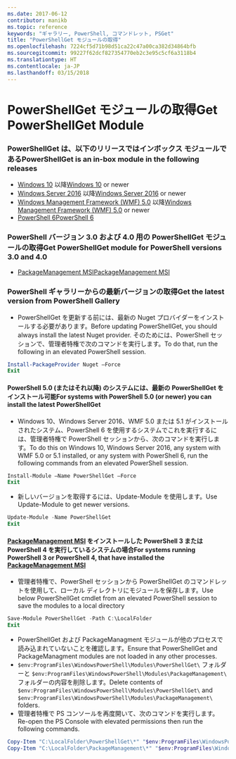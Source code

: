 ```yaml
---
ms.date: 2017-06-12
contributor: manikb
ms.topic: reference
keywords: "ギャラリー, PowerShell, コマンドレット, PSGet"
title: "PowerShellGet モジュールの取得"
ms.openlocfilehash: 7224cf5d71b98d51ca22c47a00ca382d34864bfb
ms.sourcegitcommit: 99227f62dcf827354770eb2c3e95c5cf6a3118b4
ms.translationtype: HT
ms.contentlocale: ja-JP
ms.lasthandoff: 03/15/2018
---
```

<a name="get-powershellget-module"></a><span data-ttu-id="3d43f-103">PowerShellGet モジュールの取得</span><span class="sxs-lookup"><span data-stu-id="3d43f-103">Get PowerShellGet Module</span></span>
========================

### <a name="powershellget-is-an-in-box-module-in-the-following-releases"></a><span data-ttu-id="3d43f-104">PowerShellGet は、以下のリリースではインボックス モジュールである</span><span class="sxs-lookup"><span data-stu-id="3d43f-104">PowerShellGet is an in-box module in the following releases</span></span>
- <span data-ttu-id="3d43f-105">[Windows 10](https://www.microsoft.com/windows/get-windows-10) 以降</span><span class="sxs-lookup"><span data-stu-id="3d43f-105">[Windows 10](https://www.microsoft.com/windows/get-windows-10) or newer</span></span>
- <span data-ttu-id="3d43f-106">[Windows Server 2016](https://technet.microsoft.com/windows-server-docs/get-started/windows-server-2016) 以降</span><span class="sxs-lookup"><span data-stu-id="3d43f-106">[Windows Server 2016](https://technet.microsoft.com/windows-server-docs/get-started/windows-server-2016) or newer</span></span>
- <span data-ttu-id="3d43f-107">[Windows Management Framework (WMF) 5.0](https://www.microsoft.com/download/details.aspx?id=50395) 以降</span><span class="sxs-lookup"><span data-stu-id="3d43f-107">[Windows Management Framework (WMF) 5.0](https://www.microsoft.com/download/details.aspx?id=50395) or newer</span></span>
- [<span data-ttu-id="3d43f-108">PowerShell 6</span><span class="sxs-lookup"><span data-stu-id="3d43f-108">PowerShell 6</span></span>](https://github.com/PowerShell/PowerShell/releases)

### <a name="get-powershellget-module-for-powershell-versions-30-and-40"></a><span data-ttu-id="3d43f-109">PowerShell バージョン 3.0 および 4.0 用の PowerShellGet モジュールの取得</span><span class="sxs-lookup"><span data-stu-id="3d43f-109">Get PowerShellGet module for PowerShell versions 3.0 and 4.0</span></span>
- [<span data-ttu-id="3d43f-110">PackageManagement MSI</span><span class="sxs-lookup"><span data-stu-id="3d43f-110">PackageManagement MSI</span></span>](http://go.microsoft.com/fwlink/?LinkID=746217&clcid=0x409) 

### <a name="get-the-latest-version-from-powershell-gallery"></a><span data-ttu-id="3d43f-111">PowerShell ギャラリーからの最新バージョンの取得</span><span class="sxs-lookup"><span data-stu-id="3d43f-111">Get the latest version from PowerShell Gallery</span></span>

- <span data-ttu-id="3d43f-112">PowerShellGet を更新する前には、最新の Nuget プロバイダーをインストールする必要があります。</span><span class="sxs-lookup"><span data-stu-id="3d43f-112">Before updating PowerShellGet, you should always install the latest Nuget provider.</span></span> <span data-ttu-id="3d43f-113">そのためには、PowerShell セッションで、管理者特権で次のコマンドを実行します。</span><span class="sxs-lookup"><span data-stu-id="3d43f-113">To do that, run the following in an elevated PowerShell session.</span></span>
```powershell
Install-PackageProvider Nuget –Force
Exit
```

#### <a name="for-systems-with-powershell-50-or-newer-you-can-install-the-latest-powershellget"></a><span data-ttu-id="3d43f-114">PowerShell 5.0 (またはそれ以降) のシステムには、最新の PowerShellGet をインストール可能</span><span class="sxs-lookup"><span data-stu-id="3d43f-114">For systems with PowerShell 5.0 (or newer) you can install the latest PowerShellGet</span></span> 
- <span data-ttu-id="3d43f-115">Windows 10、Windows Server 2016、WMF 5.0 または 5.1 がインストールされたシステム、PowerShell 6 を使用するシステムでこれを実行するには、管理者特権で PowerShell セッションから、次のコマンドを実行します。</span><span class="sxs-lookup"><span data-stu-id="3d43f-115">To do this on Windows 10, Windows Server 2016, any system with WMF 5.0 or 5.1 installed, or any system with PowerShell 6, run the following commands from an elevated PowerShell session.</span></span>
```powershell
Install-Module –Name PowerShellGet –Force
Exit
```

- <span data-ttu-id="3d43f-116">新しいバージョンを取得するには、Update-Module を使用します。</span><span class="sxs-lookup"><span data-stu-id="3d43f-116">Use Update-Module to get newer versions.</span></span>
```powershell
Update-Module -Name PowerShellGet
Exit
```

#### <a name="for-systems-running-powershell-3-or-powershell-4-that-have-installed-the-packagemanagement-msihttpgomicrosoftcomfwlinklinkid746217clcid0x409"></a><span data-ttu-id="3d43f-117">[PackageManagement MSI](http://go.microsoft.com/fwlink/?LinkID=746217&clcid=0x409) をインストールした PowerShell 3 または PowerShell 4 を実行しているシステムの場合</span><span class="sxs-lookup"><span data-stu-id="3d43f-117">For systems running PowerShell 3 or PowerShell 4, that have installed the [PackageManagement MSI](http://go.microsoft.com/fwlink/?LinkID=746217&clcid=0x409)</span></span>

- <span data-ttu-id="3d43f-118">管理者特権で、PowerShell セッションから PowerShellGet のコマンドレットを使用して、ローカル ディレクトリにモジュールを保存します。</span><span class="sxs-lookup"><span data-stu-id="3d43f-118">Use below PowerShellGet cmdlet from an elevated PowerShell session to save the modules to a local directory</span></span>

```powershell
Save-Module PowerShellGet -Path C:\LocalFolder
Exit
```

- <span data-ttu-id="3d43f-119">PowerShellGet および PackageManagment モジュールが他のプロセスで読み込まれていないことを確認します。</span><span class="sxs-lookup"><span data-stu-id="3d43f-119">Ensure that PowerShellGet and PackageManagment modules are not loaded in any other processes.</span></span>
- <span data-ttu-id="3d43f-120">`$env:ProgramFiles\WindowsPowerShell\Modules\PowerShellGet\` フォルダーと `$env:ProgramFiles\WindowsPowerShell\Modules\PackageManagement\` フォルダーの内容を削除します。</span><span class="sxs-lookup"><span data-stu-id="3d43f-120">Delete contents of `$env:ProgramFiles\WindowsPowerShell\Modules\PowerShellGet\` and  `$env:ProgramFiles\WindowsPowerShell\Modules\PackageManagement\` folders.</span></span>
- <span data-ttu-id="3d43f-121">管理者特権で PS コンソールを再度開いて、次のコマンドを実行します。</span><span class="sxs-lookup"><span data-stu-id="3d43f-121">Re-open the PS Console with elevated permissions then run the following commands.</span></span>

```powershell
Copy-Item "C:\LocalFolder\PowerShellGet\*" "$env:ProgramFiles\WindowsPowerShell\Modules\PowerShellGet\" -Recurse -Force
Copy-Item "C:\LocalFolder\PackageManagement\*" "$env:ProgramFiles\WindowsPowerShell\Modules\PackageManagement\" -Recurse -Force